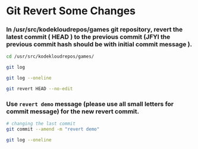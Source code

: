 # Git Revert Some Changes

### In /usr/src/kodekloudrepos/games git repository, revert the latest commit ( HEAD ) to the previous commit (JFYI the previous commit hash should be with initial commit message ).

```bash
cd /usr/src/kodekloudrepos/games/

git log

git log --oneline

git revert HEAD --no-edit

```

### Use `revert demo` message (please use all small letters for commit message) for the new revert commit.

```bash
# changing the last commit
git commit --amend -m "revert demo"

git log --oneline
```